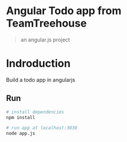 # Angular Todo app from TeamTreehouse

> an angular.js project

# Indroduction

Build a todo app in angularjs


## Run

``` bash
# install dependencies
npm install

# run app at localhost:3030
node app.js

```
